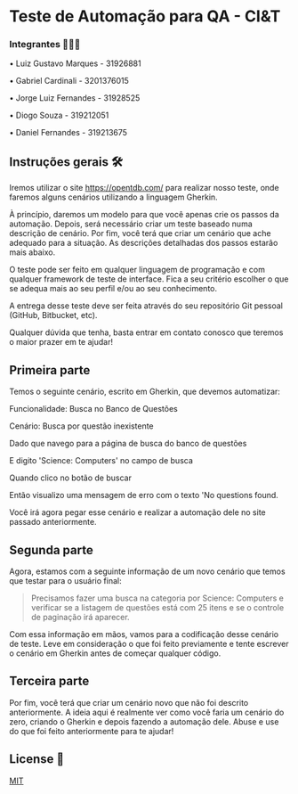 # Teste de Automação para QA - CI&T

### Integrantes 🧑🏽‍💻

• Luiz Gustavo Marques - 31926881

• Gabriel Cardinali - 3201376015

• Jorge Luiz Fernandes - 31928525

• Diogo Souza - 319212051

• Daniel Fernandes - 319213675


## Instruções gerais 🛠️

Iremos utilizar o site https://opentdb.com/ para realizar nosso teste, onde faremos alguns cenários utilizando a linguagem Gherkin.

À princípio, daremos um modelo para que você apenas crie os passos da automação. Depois, será necessário criar um teste baseado numa descrição de cenário. Por fim, você terá que criar um cenário que ache adequado para a situação. As descrições detalhadas dos passos estarão mais abaixo.

O teste pode ser feito em qualquer linguagem de programação e com qualquer framework de teste de interface. Fica a seu critério escolher o que se adequa mais ao seu perfil e/ou ao seu conhecimento.

A entrega desse teste deve ser feita através do seu repositório Git pessoal (GitHub, Bitbucket, etc).

Qualquer dúvida que tenha, basta entrar em contato conosco que teremos o maior prazer em te ajudar!



## Primeira parte
Temos o seguinte cenário, escrito em Gherkin, que devemos automatizar:

Funcionalidade: Busca no Banco de Questões

Cenário: Busca por questão inexistente

Dado que navego para a página de busca do banco de questões

E digito 'Science: Computers' no campo de busca

Quando clico no botão de buscar

Então visualizo uma mensagem de erro com o texto 'No questions found.


Você irá agora pegar esse cenário e realizar a automação dele no site passado anteriormente.


## Segunda parte
Agora, estamos com a seguinte informação de um novo cenário que temos que testar para o usuário final:

>Precisamos fazer uma busca na categoria por Science: Computers e verificar se a listagem de questões está com 25 itens e se o controle de paginação irá aparecer.

Com essa informação em mãos, vamos para a codificação desse cenário de teste. Leve em consideração o que foi feito previamente e tente escrever o cenário em Gherkin antes de começar qualquer código.


## Terceira parte
Por fim, você terá que criar um cenário novo que não foi descrito anteriormente. A ideia aqui é realmente ver como você faria um cenário do zero, criando o Gherkin e depois fazendo a automação dele. Abuse e use do que foi feito anteriormente para te ajudar!

## License 📄
[MIT](https://choosealicense.com/licenses/mit/)

